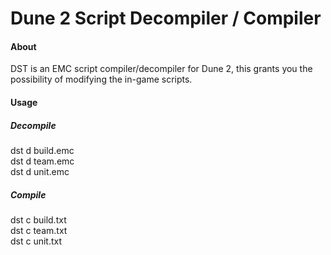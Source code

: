 # Dune 2 Script Decompiler / Compiler

#### About

DST is an EMC script compiler/decompiler for Dune 2, this grants you the possibility of modifying the in-game scripts.

#### Usage

##### Decompile
dst d build.emc  
dst d team.emc  
dst d unit.emc  

##### Compile
dst c build.txt  
dst c team.txt  
dst c unit.txt  
